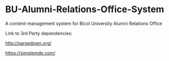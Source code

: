 # BU-Alumni-Relations-Office-System
A content-management system for Bicol University Alumni Relations Office

Link to 3rd Party dependencies:

http://parsedown.org/

https://simplemde.com/
